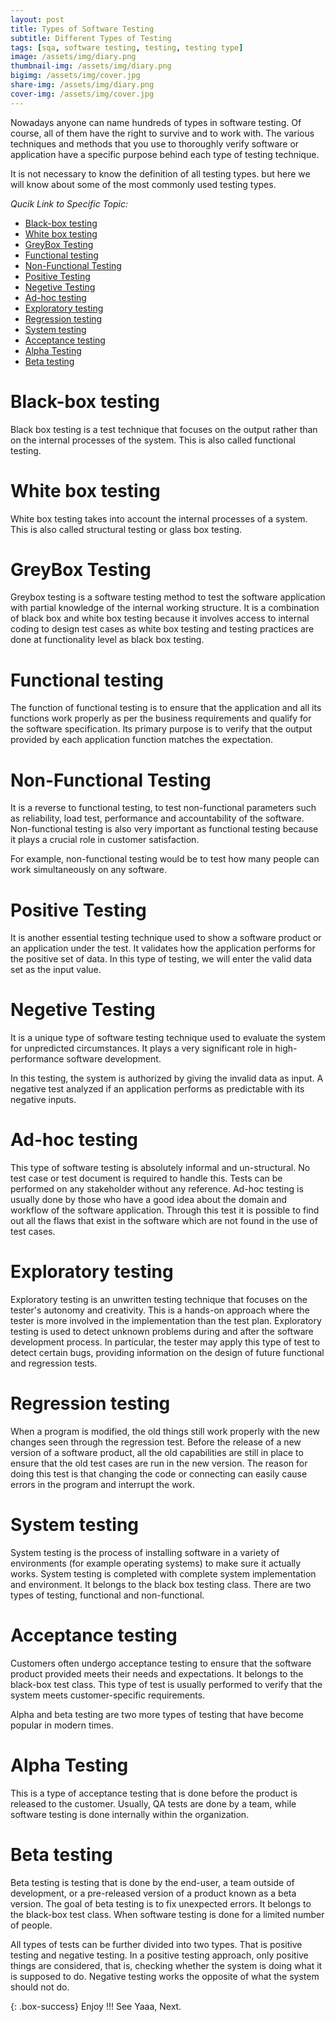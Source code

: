 ```yaml
---
layout: post
title: Types of Software Testing
subtitle: Different Types of Testing
tags: [sqa, software testing, testing, testing type]
image: /assets/img/diary.png
thumbnail-img: /assets/img/diary.png
bigimg: /assets/img/cover.jpg
share-img: /assets/img/diary.png
cover-img: /assets/img/cover.jpg
---
```


Nowadays anyone can name hundreds of types in software testing. Of course, all of them have the right to survive and to work with. The various techniques and methods that you use to thoroughly verify software or application have a specific purpose behind each type of testing technique.

It is not necessary to know the definition of all testing types. but here we will know about some of the most commonly used testing types.

_Qucik Link to Specific Topic:_

- [Black-box testing](#black-box-testing)
- [White box testing](#white-box-testing)
- [GreyBox Testing](#greybox-testing)
- [Functional testing](#functional-testing)
- [Non-Functional Testing](#non-functional-testing)
- [Positive Testing](#positive-testing)
- [Negetive Testing](#negetive-testing)
- [Ad-hoc testing](#ad-hoc-testing)
- [Exploratory testing](#exploratory-testing)
- [Regression testing](#regression-testing)
- [System testing](#system-testing)
- [Acceptance testing](#acceptance-testing)
- [Alpha Testing](#alpha-testing)
- [Beta testing](#beta-testing)

# Black-box testing

Black box testing is a test technique that focuses on the output rather than on the internal processes of the system. This is also called functional testing.

# White box testing

White box testing takes into account the internal processes of a system. This is also called structural testing or glass box testing.

# GreyBox Testing

Greybox testing is a software testing method to test the software application with partial knowledge of the internal working structure. It is a combination of black box and white box testing because it involves access to internal coding to design test cases as white box testing and testing practices are done at functionality level as black box testing.

# Functional testing

The function of functional testing is to ensure that the application and all its functions work properly as per the business requirements and qualify for the software specification. Its primary purpose is to verify that the output provided by each application function matches the expectation.

# Non-Functional Testing

It is a reverse to functional testing, to test non-functional parameters such as reliability, load test, performance and accountability of the software. Non-functional testing is also very important as functional testing because it plays a crucial role in customer satisfaction.

For example, non-functional testing would be to test how many people can work simultaneously on any software.

# Positive Testing

It is another essential testing technique used to show a software product or an application under the test. It validates how the application performs for the positive set of data. In this type of testing, we will enter the valid data set as the input value.

# Negetive Testing

It is a unique type of software testing technique used to evaluate the system for unpredicted circumstances. It plays a very significant role in high-performance software development.

In this testing, the system is authorized by giving the invalid data as input. A negative test analyzed if an application performs as predictable with its negative inputs.

# Ad-hoc testing

This type of software testing is absolutely informal and un-structural. No test case or test document is required to handle this. Tests can be performed on any stakeholder without any reference.
Ad-hoc testing is usually done by those who have a good idea about the domain and workflow of the software application. Through this test it is possible to find out all the flaws that exist in the software which are not found in the use of test cases.

# Exploratory testing

Exploratory testing is an unwritten testing technique that focuses on the tester's autonomy and creativity. This is a hands-on approach where the tester is more involved in the implementation than the test plan. Exploratory testing is used to detect unknown problems during and after the software development process. In particular, the tester may apply this type of test to detect certain bugs, providing information on the design of future functional and regression tests.

# Regression testing

When a program is modified, the old things still work properly with the new changes seen through the regression test. Before the release of a new version of a software product, all the old capabilities are still in place to ensure that the old test cases are run in the new version. The reason for doing this test is that changing the code or connecting can easily cause errors in the program and interrupt the work.

# System testing

System testing is the process of installing software in a variety of environments (for example operating systems) to make sure it actually works. System testing is completed with complete system implementation and environment. It belongs to the black box testing class.
There are two types of testing, functional and non-functional.

# Acceptance testing

Customers often undergo acceptance testing to ensure that the software product provided meets their needs and expectations. It belongs to the black-box test class.
This type of test is usually performed to verify that the system meets customer-specific requirements.

Alpha and beta testing are two more types of testing that have become popular in modern times.

# Alpha Testing

This is a type of acceptance testing that is done before the product is released to the customer. Usually, QA tests are done by a team, while software testing is done internally within the organization.

# Beta testing

Beta testing is testing that is done by the end-user, a team outside of development, or a pre-released version of a product known as a beta version. The goal of beta testing is to fix unexpected errors. It belongs to the black-box test class. When software testing is done for a limited number of people.

All types of tests can be further divided into two types. That is positive testing and negative testing.
In a positive testing approach, only positive things are considered, that is, checking whether the system is doing what it is supposed to do.
Negative testing works the opposite of what the system should not do.

{: .box-success}
Enjoy !!!
See Yaaa, Next.
